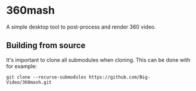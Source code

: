 # 360mash
A simple desktop tool to post-process and render 360 video.

## Building from source

It's important to clone all submodules when cloning. This can be done with for example:

```
git clone --recurse-submodules https://github.com/Big-Video/360mash.git
```
